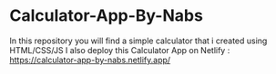 # Calculator-App-By-Nabs
In this repository you will find a simple calculator that i created using HTML/CSS/JS
I also deploy this Calculator App on Netlify : https://calculator-app-by-nabs.netlify.app/
